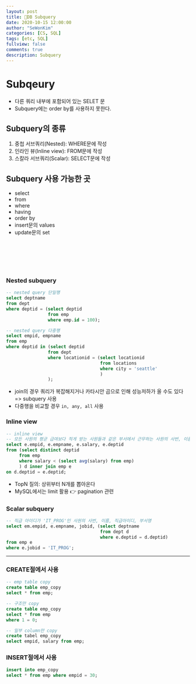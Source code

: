 ```yaml
---
layout: post
title: 🌈DB Subquery
date: 2020-10-15 12:00:00
author: "SeWonKim"
categories: [CS, SQL]
tags: [etc, SQL]
fullview: false
comments: true
description: Subquery
---
```


# Subqeury

- 다른 쿼리 내부에 포함되어 있는 SELET 문
- Subquery에는 order by를 사용하지 못한다.

## Subquery의 종류

1. 중첩 서브쿼리(Nested): WHERE문에 작성
2. 인라인 뷰(Inline view): FROM문에 작성
3. 스칼라 서브쿼리(Scalar): SELECT문에 작성

## Subquery 사용 가능한 곳

- select
- from
- where
- having
- order by
- insert문의 values
- update문의 set

&nbsp;
&nbsp;
---

&nbsp;
&nbsp;
### Nested subquery
```SQL
-- nested query 단일행 
select deptname
from dept
where deptid = (select deptid
                from emp
                where emp.id = 100);

-- nested query 다중행
select empid, empname
from emp
where deptid in (select deptid
                from dept
                where locationid = (select locationid
                                    from locations
                                    where city = 'seattle'
                                    )
                );
```

- join의 경우 쿼리가 복잡해지거나 카타시안 곱으로 인해 성능저하가 올 수도 있다 => subquery 사용
- 다중행을 비교할 경우 `in, any, all` 사용

### Inline view
```SQL
-- inline view 
-- 모든 사원의 평균 급여보다 적게 받는 사원들과 같은 부서에서 근무하는 사원의 사번, 이름, 급여, 부서번호
select e.empid, e.empname, e.salary, e.deptid
from (select distinct deptid
     from emp
     where salary < (select avg(salary) from emp)
     ) d inner join emp e
on d.deptid = e.deptid;
```

- TopN 질의: 상위부터 N개를 뽑아온다
- MySQL에서는 limit 활용 👉 pagination 관련


### Scalar subquery

```SQL
-- 직급 아이디가 'IT_PROG'인 사원의 사번, 이름, 직급아이디, 부서명
select em.empid, e.empname, jobid, (select deptname
                                    from dept d
                                    where e.deptid = d.deptid)
from emp e
where e.jobid = 'IT_PROG';
```

---

### CREATE절에서 사용
```SQL
-- emp table copy
create table emp_copy
select * from emp;

-- 구조만 copy
create table emp_copy
select * from emp
where 1 = 0;

-- 일부 column만 copy
create tabel emp_copy
select empid, salary from emp;
```


### INSERT절에서 사용
```SQL
insert into emp_copy
select * from emp where empid = 30;
```

